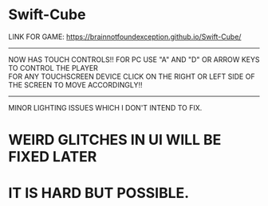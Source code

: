 # Swift-Cube

LINK FOR GAME: https://brainnotfoundexception.github.io/Swift-Cube/

***
NOW HAS TOUCH CONTROLS!!
FOR PC USE "A" AND "D" OR ARROW KEYS TO CONTROL THE PLAYER                            
FOR ANY TOUCHSCREEN DEVICE CLICK ON THE RIGHT OR LEFT SIDE OF THE SCREEN TO MOVE ACCORDINGLY!!
***

MINOR LIGHTING ISSUES WHICH I DON'T INTEND TO FIX.      
# WEIRD GLITCHES IN UI WILL BE FIXED LATER
# IT IS HARD BUT POSSIBLE.
